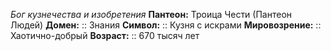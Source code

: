 *Бог кузнечества и изобретения*
**Пантеон:** Троица Чести (Пантеон Людей)
**Домен:** :: Знания
**Символ:**        :: Кузня с искрами
**Мировозрение:**   :: Хаотично-добрый
**Возраст:**     :: 670 тысяч лет